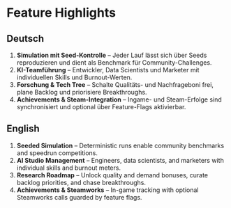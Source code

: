 # Feature Highlights

## Deutsch
1. **Simulation mit Seed-Kontrolle** – Jeder Lauf lässt sich über Seeds reproduzieren und dient als Benchmark für Community-Challenges.
2. **KI-Teamführung** – Entwickler, Data Scientists und Marketer mit individuellen Skills und Burnout-Werten.
3. **Forschung & Tech Tree** – Schalte Qualitäts- und Nachfrageboni frei, plane Backlog und priorisiere Breakthroughs.
4. **Achievements & Steam-Integration** – Ingame- und Steam-Erfolge sind synchronisiert und optional über Feature-Flags aktivierbar.

## English
1. **Seeded Simulation** – Deterministic runs enable community benchmarks and speedrun competitions.
2. **AI Studio Management** – Engineers, data scientists, and marketers with individual skills and burnout meters.
3. **Research Roadmap** – Unlock quality and demand bonuses, curate backlog priorities, and chase breakthroughs.
4. **Achievements & Steamworks** – In-game tracking with optional Steamworks calls guarded by feature flags.
